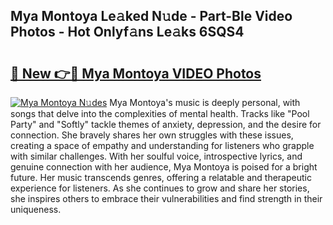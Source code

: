 ## Mya Montoya Le𝚊ked N𝚞de - Part-Ble Video Photos - Hot Onlyf𝚊ns Le𝚊ks 6SQS4

# <h2><a href="http://ab83021.deff.icu/?id=Mya+Montoya">🔗 New 👉🔴 Mya Montoya VIDEO Photos</a></h2>

[![Mya Montoya N𝚞des](https://i.imgur.com/rIISA9y.gif)](http://ab83021.deff.icu/?id=Mya+Montoya)
Mya Montoya's music is deeply personal, with songs that delve into the complexities of mental health. Tracks like "Pool Party" and "Softly" tackle themes of anxiety, depression, and the desire for connection. She bravely shares her own struggles with these issues, creating a space of empathy and understanding for listeners who grapple with similar challenges. With her soulful voice, introspective lyrics, and genuine connection with her audience, Mya Montoya is poised for a bright future. Her music transcends genres, offering a relatable and therapeutic experience for listeners. As she continues to grow and share her stories, she inspires others to embrace their vulnerabilities and find strength in their uniqueness.
